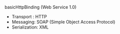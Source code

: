 
basicHttpBinding (Web Service 1.0)
- Transport : HTTP
- Messaging: SOAP (Simple Object Access Protocol)
- Serialization: XML

